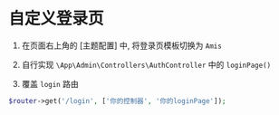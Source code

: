 # 自定义登录页

1. 在页面右上角的 [主题配置] 中, 将登录页模板切换为 `Amis`

2. 自行实现 `\App\Admin\Controllers\AuthController` 中的 `loginPage()`

3. 覆盖 `login` 路由

```php
$router->get('/login', ['你的控制器', '你的loginPage']);
```
